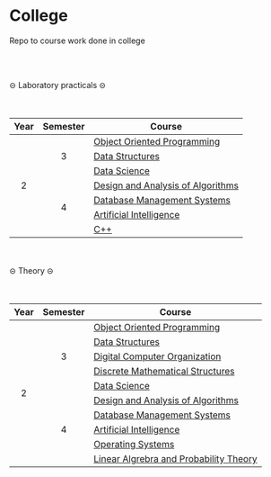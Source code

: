 # College
Repo to course work done in college

<br></br>
  <summary>⊝ Laboratory practicals ⊝</summary>
  <br></br>
  <table>
  <thead>
    <tr>
      <th>Year</th>
      <th>Semester</th>
      <th>Course</th>
    </tr>
  </thead>
  <tbody>
    <tr>
      <td rowspan="7" align="center">2</td>
      <td rowspan="3" align="center">3</td>
      <td><a href="Year 2/Semester 3/OOP/README.md">Object Oriented Programming</a></td>
    </tr>
    <tr>
      <td><a href="Year 2/Semester 3/Data Structures/README.md">Data Structures</a></td>
    </tr>
      <tr>
      <td><a href="Year 2/Semester 3/DS/">Data Science</a></td>
    </tr>
    <tr>
      <td rowspan="4" align="center">4</td>
      <td><a href="Year 2/Semester 4/DAA/README.md">Design and Analysis of Algorithms</a></td>
    </tr>
    <tr>
      <td><a href="Year 2/Semester 4/DBMS/">Database Management Systems</a></td>
    </tr>
    <tr>
      <td><a href="Year 2/Semester 4/AI/README.md">Artificial Intelligence</a></td>
    </tr>
      <tr>
      <td><a href="Year 2/Semester 4/CPP/README.md">C++</a></td>
    </tr>







</tbody>
</table>
<br></br>

  <summary>⊝ Theory ⊝</summary>
  <br></br>
  <table>
  <thead>
    <tr>
      <th>Year</th>
      <th>Semester</th>
      <th>Course</th>
    </tr>
  </thead>
  <tbody>
    <tr>
      <td rowspan="10" align="center">2</td>
      <td rowspan="5" align="center">3</td>
      <td><a href="https://www.icloud.com/iclouddrive/0adobhoKlBAXnSrNi15_xIcvQ#OOP">Object Oriented Programming</a></td>
    </tr>
    <tr>
      <td><a href="https://www.icloud.com/iclouddrive/074CvPhngCzxhQtM3KZSAsfIg#DS">Data Structures</a></td>
    </tr>
    <tr>
      <td><a href="https://www.icloud.com/iclouddrive/01aCKJOLbgt_M4ufAmujZ5Pvg#DCO">Digital Computer Organization</a></td>
    </tr>
    <tr>
      <td><a href="https://www.icloud.com/iclouddrive/0eeckBdlx1QwGR3W1TxeVTfMw#Maths">Discrete Mathematical Structures</a></td>
    </tr>
    <tr>
      <td><a href="https://www.icloud.com/iclouddrive/005cv3m8By1cUwKK9OVBfqzOQ#DS_LAB">Data Science</a></td>
    </tr>
    <tr>
      <td rowspan="5" align="center">4</td>
      <td><a href="https://www.icloud.com/iclouddrive/0acYlCuYHcntM5IXy0VPcmsXQ#DAA">Design and Analysis of Algorithms</a></td>
    </tr>
    <tr>
      <td><a href="https://www.icloud.com/iclouddrive/0f0UKW69A_U9u3WKJqdZ0R65A#DBMS">Database Management Systems</a></td>
    </tr>
    <tr>
      <td><a href="https://www.icloud.com/iclouddrive/09fim51azMko-UTAHFba1Ey_A#AI">Artificial Intelligence</a></td>
    </tr>
    <tr>
      <td><a href="https://www.icloud.com/iclouddrive/090Kc15aKYxMhFuSfSex9V8xA#OS">Operating Systems</a></td>
    </tr>
    <tr>
      <td><a href="https://www.icloud.com/iclouddrive/028VC-xbCf0gZLUbiSnUAAwmg#Maths">Linear Algrebra and Probability Theory</a></td>
    </tr>







</tbody>
</table>
